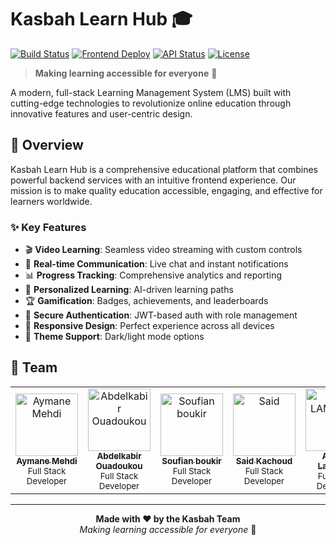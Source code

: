 # Kasbah Learn Hub 🎓

[![Build Status](https://img.shields.io/github/actions/workflow/status/kasbah-learn-hub/Back-End/ci.yml?branch=main)](https://github.com/kasbah-learn-hub/Back-End/actions)
[![Frontend Deploy](https://img.shields.io/badge/frontend-live-brightgreen)](https://klh-frontend.vercel.app/)
[![API Status](https://img.shields.io/badge/api-operational-brightgreen)](https://api.kasbahlearn.com)
[![License](https://img.shields.io/badge/license-MIT-blue.svg)](LICENSE)

> **Making learning accessible for everyone** 🚀

A modern, full-stack Learning Management System (LMS) built with cutting-edge technologies to revolutionize online education through innovative features and user-centric design.

## 🌟 Overview

Kasbah Learn Hub is a comprehensive educational platform that combines powerful backend services with an intuitive frontend experience. Our mission is to make quality education accessible, engaging, and effective for learners worldwide.

### ✨ Key Features

- 🎬 **Video Learning**: Seamless video streaming with custom controls
- 💬 **Real-time Communication**: Live chat and instant notifications
- 📊 **Progress Tracking**: Comprehensive analytics and reporting
- 🎯 **Personalized Learning**: AI-driven learning paths
- 🏆 **Gamification**: Badges, achievements, and leaderboards
- 🔐 **Secure Authentication**: JWT-based auth with role management
- 📱 **Responsive Design**: Perfect experience across all devices
- 🌙 **Theme Support**: Dark/light mode options

## 👥 Team

<table>
  <tr>
      <td align="center">
      <a href="https://github.com/AymaneMehdi">
        <img src="https://github.com/AymaneMehdi.png" width="100px;" alt="Aymane Mehdi"/>
        <br />
        <sub><b>Aymane Mehdi</b></sub>
      </a>
      <br />
      <sub>Full Stack Developer</sub>
    </td>
    <td align="center">
      <a href="https://github.com/khabzox">
        <img src="https://github.com/khabzox.png" width="100px;" alt="Abdelkabir Ouadoukou"/>
        <br />
        <sub><b>Abdelkabir Ouadoukou</b></sub>
      </a>
      <br />
      <sub>Full Stack Developer</sub>
    </td>
    <td align="center">
      <a href="https://github.com/soufianboukir">
        <img src="https://github.com/soufianboukir.png" width="100px;" alt="Soufian boukir"/>
        <br />
        <sub><b>Soufian boukir</b></sub>
      </a>
      <br />
      <sub>Full Stack Developer</sub>
    </td>
    <td align="center">
      <a href="https://github.com/saidKachoud">
        <img src="https://github.com/saidKachoud.png" width="100px;" alt="Said"/>
        <br />
        <sub><b>Said Kachoud</b></sub>
      </a>
      <br />
      <sub>Full Stack Developer</sub>
    </td>
    <td align="center">
      <a href="https://github.com/sidiBks">
        <img src="https://github.com/sidiBks.png" width="100px;" alt="Ahmed LAMGHARI"/>
        <br />
        <sub><b>Ahmed Lamghari</b></sub>
      </a>
      <br />
      <sub>Full Stack Developer</sub>
    </td>
     <td align="center">
      <a href="https://github.com/AYMANE-HAJJAM">
        <img src="https://github.com/AYMANE-HAJJAM.png" width="100px;" alt="AYMANE HAJJAM"/>
        <br />
        <sub><b>Aymane Hajjam</b></sub>
      </a>
      <br />
      <sub>Full Stack Developer</sub>
    </td>
     <td align="center">
      <a href="https://github.com/Ibrahim-OUGHFAYN">
        <img src="https://github.com/Ibrahim-OUGHFAYN.png" width="100px;" alt="Ibrahym OUGHFAYN"/>
        <br />
        <sub><b>Ibrahym OUGHFAYN</b></sub>
      </a>
      <br />
      <sub>Full Stack Developer</sub>
    </td>
  </tr>
</table>

---

<div align="center">
  <strong>Made with ❤️ by the Kasbah Team</strong>
  <br>
  <em>Making learning accessible for everyone</em> 🚀
</div>
